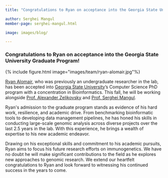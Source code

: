 ```yaml
---
title: "Congratulations to Ryan on acceptance into the Georgia State University Graduate Program!"

author: Serghei Mangul
member-page: serghei-mangul.html

image: images/blog/

---
```


### Congratulations to Ryan on acceptance into the Georgia State University Graduate Program!

{% include figure.html image="images/team/ryan-alomair.jpg"%}

[Ryan Alomair](https://mangul-lab-usc.github.io/members/alomair-ryan.html), who was previously an undergraduate researcher in the lab, has been accepted into [Georgia State University](https://www.gsu.edu/)’s Computer Science PhD program with a concentration in Bioinformatics. This fall, he will be working alongside [Prof. Alexander Zelikovsky](https://sites.google.com/view/gsu-bioinformatics-research-gr/people?authuser=0#h.nzar0tisdivb) and [Prof. Serghei Mangul](https://mangul-lab-usc.github.io/members/serghei-mangul.html).

Ryan's admission to the graduate program stands as evidence of his hard work, resilience, and academic drive. From benchmarking bioinformatic tools to developing data management pipelines, he has honed his skills in conducting large-scale genomic analysis across diverse projects over the last 2.5 years in the lab. With this experience, he brings a wealth of expertise to his new academic endeavor.

Drawing on his exceptional skills and commitment to his academic pursuits, Ryan aims to focus his future research efforts on immunogenetics. We have no doubt he will make significant contributions to the field as he explores new approaches to genomic research. We extend our heartfelt congratulations to Ryan and look forward to witnessing his continued success in the years to come.
